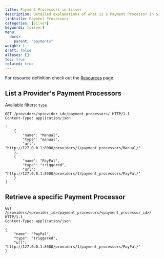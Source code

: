 ```yaml
---
title: Payment Processors in Silver
description: Detailed explanations of what is a Payment Processor in Silver, as well as how to list a provider's Payment Processors and how to retrieve a specific one.
linktitle: Payment Processors
categories: [silver]
keywords: [silver]
menu:
  docs:
    parent: "payments"
weight: 1
draft: false
aliases: []
toc: true
related: true
---
```


For resource definition check out the [Resources](../resources.md) page.

## List a Provider's Payment Processors

Available filters: `type`

``` http
GET /providers/<provider_id>/payment_processors/ HTTP/1.1
Content-Type: application/json

[
    {
        "name": "Manual",
        "type": "manual",
        "url": "http://127.0.0.1:8000/providers/1/payment_processors/Manual/"
    },
    {
        "name": "PayPal",
        "type": "triggered",
        "url": "http://127.0.0.1:8000/providers/1/payment_processors/PayPal/"
    }
]
```

## Retrieve a specific Payment Processor

``` http
GET /providers/<provider_id>/payment_processors/<payment_processor_id>/ HTTP/1.1
Content-Type: application/json

{
    "name": "PayPal",
    "type": "triggered",
    "url": "http://127.0.0.1:8000/providers/1/payment_processors/PayPal/"
}
```
